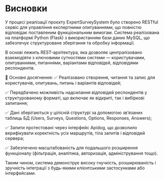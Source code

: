 # Висновки

У процесі реалізації проєкту ExpertSurveySystem було створено RESTful сервіс для управління експертними опитуваннями, що повністю відповідає поставленим функціональним вимогам. Система реалізована на платформі Python (Flask) з використанням бази даних MySQL, що забезпечує структуроване зберігання та обробку інформації.

В основі лежить REST-архітектура, яка дозволяє централізовано взаємодіяти з ключовими сутностями системи — користувачами, опитуваннями, питаннями, варіантами відповідей, відповідями респондентів.

📌 Основні досягнення:
✅ Реалізовано створення, читання та запис для користувачів, опитувань, питань і варіантів відповідей;

✅ Передбачено можливість надсилання відповідей респондентів у структурованому форматі, що включає як відкриті, так і вибіркові запитання;

✅ Дані зберігаються у цілісній структурі за допомогою зв’язаних таблиць БД (Users, Surveys, Questions, Options, Responses, Answers);

✅ Запити протестовані через інтерфейс Apidog, що дозволило верифікувати коректність усіх маршрутів, тіла запитів і відповідей сервера;

✅ Забезпечено масштабованість для подальшого розширення функціоналу (фільтрація, аналітика, авторизація, адміністрування тощо).

Таким чином, система демонструє високу гнучкість, розширюваність і зручність інтеграції з будь-якими клієнтськими застосунками або інтерфейсами.

